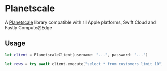 # Planetscale

A [Planetscale](https://planetscale.com) library compatible with all Apple platforms, Swift Cloud and Fastly Compute@Edge

## Usage

```swift
let client = PlanetscaleClient(username: "...", password: "...")

let rows = try await client.execute("select * from customers limit 10").json()
```
